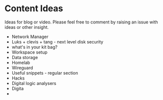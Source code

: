 # Content Ideas

Ideas for blog or video. Please feel free to comment by raising an issue with ideas or other insight.


* Network Manager
* Luks + clevis + tang - next level disk security
* what's in your kit bag?
* Workspace setup
* Data storage
* Homelab
* Wireguard
* Useful snippets - regular section
* Hacks
* Digital logic analysers
* Digita 
* 
 

